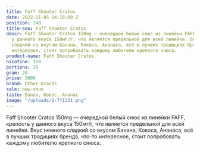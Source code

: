 ```yaml
---
title: Faff Shooter Cratos
date: 2022-11-05 14:16:00 Z
position: 148
title-seo: Faff Shooter Cratos
descr: Faff Shooter Cratos 150mg — очередной белый снюс из линейки FAFF, крепость
  у данного вкуса 150мг/г, что является предельной для всей линейки. Вкус немного
  сладкий со вкусом Банана, Кокоса, Ананаса, всё в лучших традициях бренда, что-то
  интересное, стоит попробовать каждому любителю крепкого снюса.
product-name: Faff Shooter Cratos
nicotine: 150
portions: 20
gram: 20
price: 3000
brand: Other brands
sale: new-snus
taste: Банан, Кокос, Ананас
image: "/uploads/2-7f1321.png"
---
```


Faff Shooter Cratos 150mg — очередной белый снюс из линейки FAFF, крепость у данного вкуса 150мг/г, что является предельной для всей линейки. Вкус немного сладкий со вкусом Банана, Кокоса, Ананаса, всё в лучших традициях бренда, что-то интересное, стоит попробовать каждому любителю крепкого снюса.